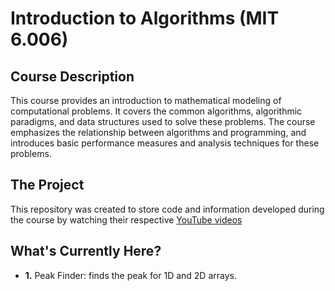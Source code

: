 # Introduction to Algorithms (MIT 6.006)
## Course Description
This course provides an introduction to mathematical modeling of computational problems. It covers the common algorithms, algorithmic paradigms, and data structures used to solve these problems. The course emphasizes the relationship between algorithms and programming, and introduces basic performance measures and analysis techniques for these problems.

## The Project
This repository was created to store code and information developed during the course by watching their respective [YouTube videos](https://ocw.mit.edu/courses/electrical-engineering-and-computer-science/6-006-introduction-to-algorithms-fall-2011/lecture-videos/)

## What's Currently Here?

  * **1.** Peak Finder: finds the peak for 1D and 2D arrays.
